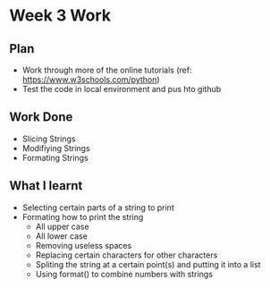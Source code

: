 # Week 3 Work
## Plan
- Work through more of the online tutorials (ref: https://www.w3schools.com/python)
- Test the code in local environment and pus hto github
## Work Done
- Slicing Strings
- Modifiying Strings
- Formating Strings
## What I learnt
- Selecting certain parts of a string to print
- Formating how to print the string
  - All upper case
  - All lower case
  - Removing useless spaces
  - Replacing certain characters for other characters
  - Spliting the string at a certain point(s) and putting it into a list
  - Using format() to combine numbers with strings
